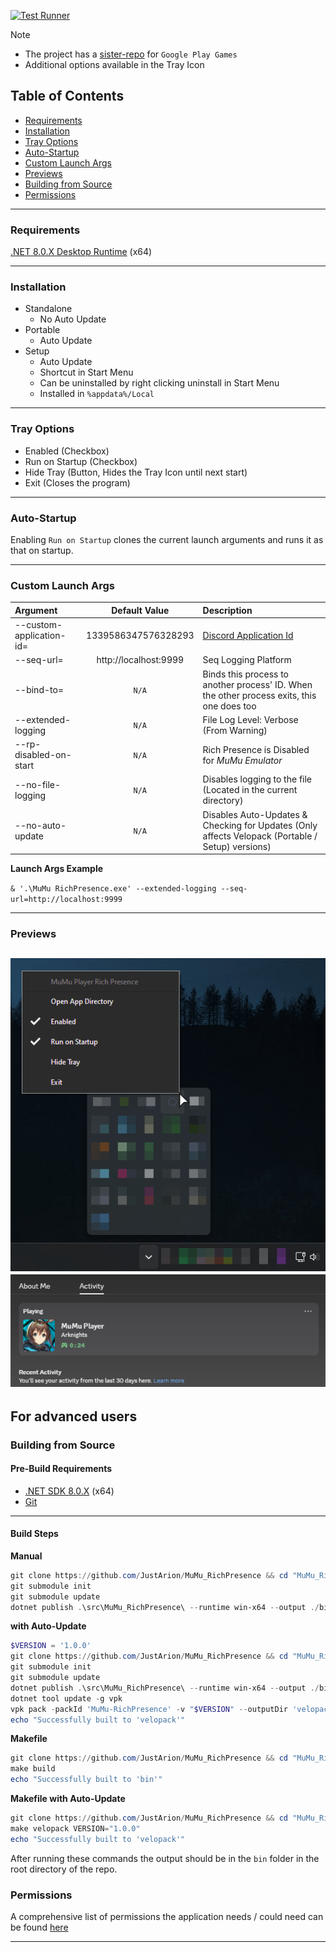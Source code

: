 [![Test Runner](https://github.com/JustArion/MuMu_RichPresence/actions/workflows/tests.yml/badge.svg)](https://github.com/JustArion/MuMu_RichPresence/actions/workflows/tests.yml)

> [!NOTE]
> - The project has a [sister-repo](https://github.com/JustArion/PlayGames_RichPresence) for `Google Play Games`
> - Additional options available in the Tray Icon

## Table of Contents
- [Requirements](#requirements)
- [Installation](#installation)
- [Tray Options](#tray-options)
- [Auto-Startup](#auto-startup)
- [Custom Launch Args](#custom-launch-args)
- [Previews](#previews)
- [Building from Source](#building-from-source)
- [Permissions](#permissions)

---
### Requirements
[.NET 8.0.X Desktop Runtime](https://dotnet.microsoft.com/en-us/download/dotnet/8.0) (x64)

---
### Installation
- Standalone
    - No Auto Update
- Portable
    - Auto Update
- Setup
    - Auto Update
    - Shortcut in Start Menu
    - Can be uninstalled by right clicking uninstall in Start Menu
    - Installed in `%appdata%/Local`

---
### Tray Options

- Enabled (Checkbox)
- Run on Startup (Checkbox)
- Hide Tray (Button, Hides the Tray Icon until next start)
- Exit (Closes the program)

---
### Auto-Startup

Enabling `Run on Startup` clones the current launch arguments and runs it as that on startup.

---
### Custom Launch Args

| Argument                 |     Default Value     | Description                                                                                |
|:-------------------------|:---------------------:|:-------------------------------------------------------------------------------------------|
| --custom-application-id= |  1339586347576328293  | [Discord Application Id](https://discord.com/developers/applications)                      |
| --seq-url=               | http://localhost:9999 | Seq Logging Platform                                                                       |
| --bind-to=               |         `N/A`         | Binds this process to another process' ID. When the other process exits, this one does too |
| --extended-logging       |         `N/A`         | File Log Level: Verbose (From Warning)                                                     |
| --rp-disabled-on-start   |         `N/A`         | Rich Presence is Disabled for *MuMu Emulator*                                              |
| --no-file-logging        |         `N/A`         | Disables logging to the file (Located in the current directory)                            |
| --no-auto-update         |         `N/A`         | Disables Auto-Updates & Checking for Updates (Only affects Velopack (Portable / Setup) versions) |

**Launch Args Example**

`& '.\MuMu RichPresence.exe' --extended-logging --seq-url=http://localhost:9999`

---
### Previews
![context-menu-preview](images/TrayContextMenuPreview.png)
![rich-presence-preview](images/RichPresencePreview.png)
---

## For advanced users

### Building from Source

#### Pre-Build Requirements

- [.NET SDK 8.0.X](https://dotnet.microsoft.com/en-us/download/dotnet/thank-you/runtime-desktop-8.0.13-windows-x64-installer) (x64)<br>
- [Git](https://git-scm.com/downloads)

---
#### Build Steps

**Manual**
```ps1
git clone https://github.com/JustArion/MuMu_RichPresence && cd "MuMu_RichPresence"
git submodule init
git submodule update
dotnet publish .\src\MuMu_RichPresence\ --runtime win-x64 --output ./bin/
```

**with Auto-Update**
```ps1
$VERSION = '1.0.0'
git clone https://github.com/JustArion/MuMu_RichPresence && cd "MuMu_RichPresence"
git submodule init
git submodule update
dotnet publish .\src\MuMu_RichPresence\ --runtime win-x64 --output ./bin/
dotnet tool update -g vpk
vpk pack -packId 'MuMu-RichPresence' -v "$VERSION" --outputDir 'velopack' --mainExe 'MuMu RichPresence Standalone.exe' --packDir 'bin'
echo "Successfully built to 'velopack'"
```

**Makefile**
```ps1
git clone https://github.com/JustArion/MuMu_RichPresence && cd "MuMu_RichPresence"
make build
echo "Successfully built to 'bin'"
```

**Makefile with Auto-Update**
```ps1
git clone https://github.com/JustArion/MuMu_RichPresence && cd "MuMu_RichPresence"
make velopack VERSION="1.0.0"
echo "Successfully built to 'velopack'"
```

After running these commands the output should be in the `bin` folder in the root directory of the repo.

### Permissions

A comprehensive list of permissions the application needs / could need can be found [here](permissions.md)

---

